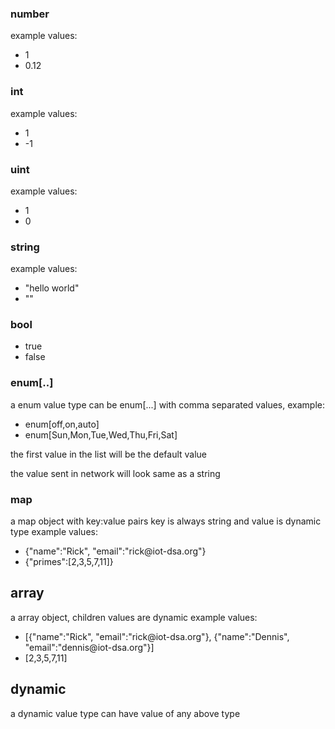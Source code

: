 ### number
example values:
* 1
* 0.12

### int
example values:
* 1
* -1

### uint
example values:
* 1
* 0

### string
example values:
* "hello world"
* ""

### bool
* true
* false

### enum\[..\]
a enum value type can be enum\[...\] with comma separated values, example:
* enum\[off,on,auto\]
* enum\[Sun,Mon,Tue,Wed,Thu,Fri,Sat\]

the first value in the list will be the default value

the value sent in network will look same as a string


### map
a map object with key:value pairs
key is always string and value is dynamic type
example values:
* {"name":"Rick", "email":"rick\@iot-dsa.org"}
* {"primes":[2,3,5,7,11]}

## array
a array object, children values are dynamic
example values:
* [{"name":"Rick", "email":"rick\@iot-dsa.org"}, {"name":"Dennis", "email":"dennis\@iot-dsa.org"}]
* [2,3,5,7,11]

## dynamic
a dynamic value type can have value of any above type